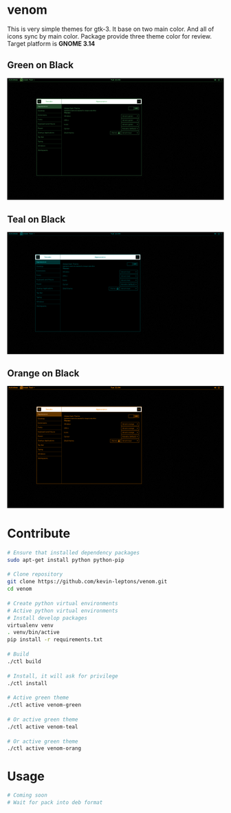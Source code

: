 # venom

This is very simple themes for gtk-3. It base on two main color. And all of
icons sync by main color. Package provide three theme color for review. Target platform is **GNOME 3.14**

## Green on Black

![venom-green](asset/venom-green.png)

## Teal on Black

![venom-green](asset/venom-teal.png)

## Orange on Black

![venom-green](asset/venom-orange.png)

# Contribute

```bash
# Ensure that installed dependency packages
sudo apt-get install python python-pip

# Clone repository
git clone https://github.com/kevin-leptons/venom.git
cd venom

# Create python virtual environments
# Active python virtual environments
# Install develop packages
virtualenv venv
. venv/bin/active
pip install -r requirements.txt

# Build
./ctl build

# Install, it will ask for privilege
./ctl install

# Active green theme
./ctl active venom-green

# Or active green theme
./ctl active venom-teal

# Or active green theme
./ctl active venom-orang
```

# Usage

```bash
# Coming soon
# Wait for pack into deb format
```
